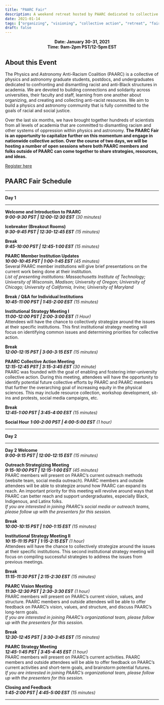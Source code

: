 ```yaml
---
title: "PAARC Fair"
description: A weekend retreat hosted by PAARC dedicated to collective strategizing on DEI issues across universities
date: 2021-01-14
tags: ["organizing", "visioning", "collective action", "retreat", "fair"]
draft: false
---
```


**<div align="center">Date: January 30-31, 2021</div>**
**<div align="center">Time: 9am-2pm PST/12-5pm EST</div>**

About this Event
--------
The Physics and Astronomy Anti-Racism Coalition (PAARC) is a collective of physics and astronomy graduate students, postdocs, and undergraduates dedicated to confronting and dismantling racist and anti-Black structures in academia. We are devoted to building connections and solidarity across universities, their faculty and staff, learning from one another about organizing, and creating and collecting anti-racist resources. We aim to build a physics and astronomy community that is fully committed to the goals of racial and social justice.

Over the last six months, we have brought together hundreds of scientists from all levels of academia that are committed to dismantling racism and other systems of oppression within physics and astronomy. **The PAARC Fair is an opportunity to capitalize further on this momentum and engage in nationwide collective action. Over the course of two days, we will be hosting a number of open sessions where both PAARC members and folks outside of PAARC can come together to share strategies, resources, and ideas.**

[Register here](https://www.eventbrite.com/e/paarc-fair-tickets-136738371149)

PAARC Fair Schedule
-------------

-------------

**Day 1**

--------------
 **Welcome and Introduction to PAARC**\
 ***9:00-9:30 PST | 12:00-12:30 EST*** *(30 minutes)*

**Icebreaker (Breakout Rooms)**\
***9:30-9:45 PST | 12:30-12:45 EST*** *(15 minutes)*

**Break**\
***9:45-10:00 PST | 12:45-1:00 EST*** *(15 minutes)*

**PAARC Member Institution Updates**\
***10:00-10:45 PST | 1:00-1:45 EST*** *(45 minutes)*\
Several PAARC member institutions will give brief presentations on the current work being done at their institution.\
*List of presenting institutions: Massachusetts Institute of Technology; University of Wisconsin, Madison; University of Oregon; University of Chicago; University of California, Irvine; University of Maryland*

**Break / Q&A for Individual Institutions**\
***10:45-11:00 PST | 1:45-2:00 EST*** *(15 minutes)*

**Institutional Strategy Meeting I**\
***11:00-12:00 PST | 2:00-3:00 EST*** *(1 Hour)*\
Attendees will have the chance to collectively strategize around the issues at their specific institutions. This first institutional strategy meeting will focus on identifying common issues and determining priorities for collective action.

**Break**\
***12:00-12:15 PST | 3:00-3:15 EST*** *(15 minutes)*

**PAARC Collective Action Meeting**\
***12:15-12:45 PST | 3:15-3:45 EST*** *(30 minute)*\
PAARC was founded with the goal of enabling and fostering inter-university collective action. During this meeting, attendees will have the opportunity to identify potential future collective efforts by PAARC and PAARC members that further the overarching goal of increasing equity in the physical sciences. This may include resource collection, workshop development, sit-ins and protests, social media campaigns, etc.

**Break**\
***12:45-1:00 PST | 3:45-4:00 EST*** *(15 minutes)*

**Social Hour**
***1:00-2:00 PST | 4:00-5:00 EST*** *(1 hour)*

----------

**Day 2**

--------------
**Day 2 Welcome**\
***9:00-9:15 PST | 12:00-12:15 EST*** *(15 minutes)*

**Outreach Strategizing Meeting**\
***9:15-10:00 PST | 12:15-1:00 EST*** *(45 minutes)*\
PAARC members will present on PAARC’s current outreach methods (website team, social media outreach). PAARC members and outside attendees will be able to strategize around how PAARC can expand its reach. An important priority for this meeting will revolve around ways that PAARC can better reach and support undergraduates, especially Black, Indigenous, and Latinx folks.\
*If you are interested in joining PAARC’s social media or outreach teams, please follow up with the presenters for this session.*

**Break**\
***10:00-10:15 PST | 1:00-1:15 EST*** *(15 minutes)*

**Institutional Strategy Meeting II**\
***10:15-11:15 PST | 1:15-2:15 EST*** *(1 hour)*\
Attendees will have the chance to collectively strategize around the issues at their specific institutions. This second institutional strategy meeting will focus on compiling successful strategies to address the issues from previous meetings.

**Break**\
***11:15-11:30 PST | 2:15-2:30 EST*** *(15 minutes)*

**PAARC Vision Meeting**\
***11:30-12:30 PST | 2:30-3:30 EST*** *(1 hour)*\
PAARC members will present on PAARC’s current vision, values, and structure. PAARC members and outside attendees will be able to offer feedback on PAARC’s vision, values, and structure, and discuss PAARC’s long-term goals.\
*If you are interested in joining PAARC’s organizational team, please follow up with the presenters for this session.*

**Break**\
***12:30-12:45 PST | 3:30-3:45 EST*** *(15 minutes)*

**PAARC Strategy Meeting**\
***12:45-1:45 PST | 3:45-4:45 EST*** *(1 hour)*\
PAARC members will present on PAARC’s current activities. PAARC members and outside attendees will be able to offer feedback on PAARC’s current activities and short-term goals, and brainstorm potential futures.\
*If you are interested in joining PAARC’s organizational team, please follow up with the presenters for this session.*

**Closing and Feedback**\
***1:45-2:00 PST | 4:45-5:00 EST*** *(15 minutes)*

----------
